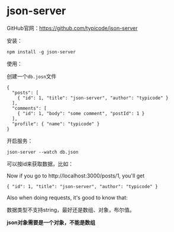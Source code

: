 # json-server

GitHub官网：https://github.com/typicode/json-server

安装：

```shell
npm install -g json-server
```

使用：

创建一个`db.josn`文件

```shell
{
  "posts": [
    { "id": 1, "title": "json-server", "author": "typicode" }
  ],
  "comments": [
    { "id": 1, "body": "some comment", "postId": 1 }
  ],
  "profile": { "name": "typicode" }
}
```

开启服务：

```
json-server --watch db.json
```

可以按id来获取数据，比如：

Now if you go to http://localhost:3000/posts/1, you'll get

```
{ "id": 1, "title": "json-server", "author": "typicode" }
```

Also when doing requests, it's good to know that:

数据类型不支持string，最好还是数组、对象，布尔值。

**json对象需要是一个对象，不能是数组**